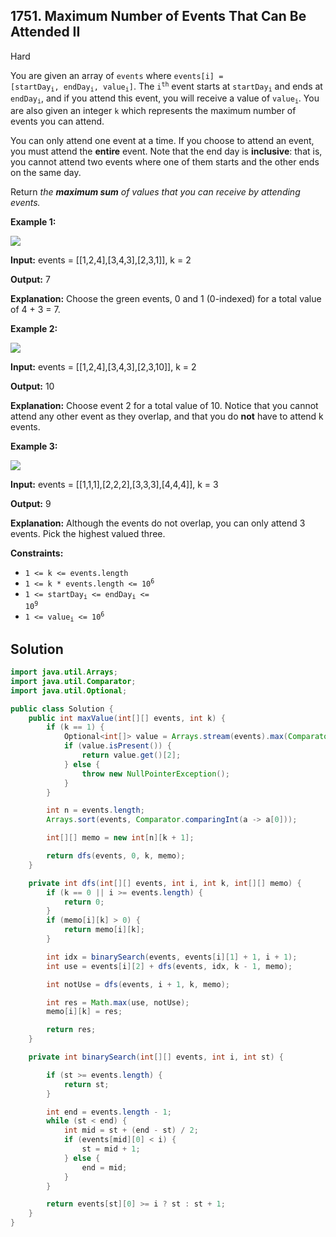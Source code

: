 ## 1751\. Maximum Number of Events That Can Be Attended II

Hard

You are given an array of `events` where <code>events[i] = [startDay<sub>i</sub>, endDay<sub>i</sub>, value<sub>i</sub>]</code>. The <code>i<sup>th</sup></code> event starts at <code>startDay<sub>i</sub></code> and ends at <code>endDay<sub>i</sub></code>, and if you attend this event, you will receive a value of <code>value<sub>i</sub></code>. You are also given an integer `k` which represents the maximum number of events you can attend.

You can only attend one event at a time. If you choose to attend an event, you must attend the **entire** event. Note that the end day is **inclusive**: that is, you cannot attend two events where one of them starts and the other ends on the same day.

Return _the **maximum sum** of values that you can receive by attending events._

**Example 1:**

![](https://assets.leetcode.com/uploads/2021/01/10/screenshot-2021-01-11-at-60048-pm.png)

**Input:** events = [[1,2,4],[3,4,3],[2,3,1]], k = 2

**Output:** 7

**Explanation:** Choose the green events, 0 and 1 (0-indexed) for a total value of 4 + 3 = 7.

**Example 2:**

![](https://assets.leetcode.com/uploads/2021/01/10/screenshot-2021-01-11-at-60150-pm.png)

**Input:** events = [[1,2,4],[3,4,3],[2,3,10]], k = 2

**Output:** 10

**Explanation:** Choose event 2 for a total value of 10. Notice that you cannot attend any other event as they overlap, and that you do **not** have to attend k events.

**Example 3:**

**![](https://assets.leetcode.com/uploads/2021/01/10/screenshot-2021-01-11-at-60703-pm.png)**

**Input:** events = [[1,1,1],[2,2,2],[3,3,3],[4,4,4]], k = 3

**Output:** 9

**Explanation:** Although the events do not overlap, you can only attend 3 events. Pick the highest valued three.

**Constraints:**

*   `1 <= k <= events.length`
*   <code>1 <= k * events.length <= 10<sup>6</sup></code>
*   <code>1 <= startDay<sub>i</sub> <= endDay<sub>i</sub> <= 10<sup>9</sup></code>
*   <code>1 <= value<sub>i</sub> <= 10<sup>6</sup></code>

## Solution

```java
import java.util.Arrays;
import java.util.Comparator;
import java.util.Optional;

public class Solution {
    public int maxValue(int[][] events, int k) {
        if (k == 1) {
            Optional<int[]> value = Arrays.stream(events).max(Comparator.comparingInt(e -> e[2]));
            if (value.isPresent()) {
                return value.get()[2];
            } else {
                throw new NullPointerException();
            }
        }

        int n = events.length;
        Arrays.sort(events, Comparator.comparingInt(a -> a[0]));

        int[][] memo = new int[n][k + 1];

        return dfs(events, 0, k, memo);
    }

    private int dfs(int[][] events, int i, int k, int[][] memo) {
        if (k == 0 || i >= events.length) {
            return 0;
        }
        if (memo[i][k] > 0) {
            return memo[i][k];
        }

        int idx = binarySearch(events, events[i][1] + 1, i + 1);
        int use = events[i][2] + dfs(events, idx, k - 1, memo);

        int notUse = dfs(events, i + 1, k, memo);

        int res = Math.max(use, notUse);
        memo[i][k] = res;

        return res;
    }

    private int binarySearch(int[][] events, int i, int st) {

        if (st >= events.length) {
            return st;
        }

        int end = events.length - 1;
        while (st < end) {
            int mid = st + (end - st) / 2;
            if (events[mid][0] < i) {
                st = mid + 1;
            } else {
                end = mid;
            }
        }

        return events[st][0] >= i ? st : st + 1;
    }
}
```
